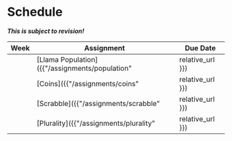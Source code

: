 # Schedule
_**This is subject to revision!**_

| **Week** | **Assignment**                                                     | **Due Date** |
|----------|--------------------------------------------------------------------|--------------|
|          | [Llama Population]({{"/assignments/population" | relative_url }})  |              |
|          | [Coins]({{"/assignments/coins" | relative_url }})                  |              |
|          | [Scrabble]({{"/assignments/scrabble" | relative_url }})            |              |
|          | [Plurality]({{"/assignments/plurality" | relative_url }})          |              |